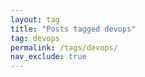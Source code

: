 ```yaml
---
layout: tag
title: "Posts tagged devops"
tag: devops
permalink: /tags/devops/
nav_exclude: true
---
```


